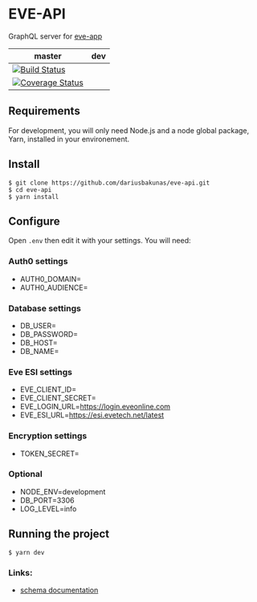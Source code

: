 # EVE-API

GraphQL server for [eve-app](https://github.com/dariusbakunas/eve-app)

| master                                                                                                                                                                 | dev |
| ---------------------------------------------------------------------------------------------------------------------------------------------------------------------- | --- |
| [![Build Status](https://travis-ci.org/dariusbakunas/eve-api.svg?branch=master)](https://travis-ci.org/dariusbakunas/eve-api)                                          |     |
| [![Coverage Status](https://coveralls.io/repos/github/dariusbakunas/eve-api/badge.svg?branch=master)](https://coveralls.io/github/dariusbakunas/eve-api?branch=master) |     |

## Requirements

For development, you will only need Node.js and a node global package, Yarn, installed in your environement.

## Install

    $ git clone https://github.com/dariusbakunas/eve-api.git
    $ cd eve-api
    $ yarn install

## Configure

Open `.env` then edit it with your settings. You will need:

### Auth0 settings

- AUTH0_DOMAIN=
- AUTH0_AUDIENCE=

### Database settings

- DB_USER=
- DB_PASSWORD=
- DB_HOST=
- DB_NAME=

### Eve ESI settings

- EVE_CLIENT_ID=
- EVE_CLIENT_SECRET=
- EVE_LOGIN_URL=https://login.eveonline.com
- EVE_ESI_URL=https://esi.evetech.net/latest

### Encryption settings

- TOKEN_SECRET=

### Optional

- NODE_ENV=development
- DB_PORT=3306
- LOG_LEVEL=info

## Running the project

    $ yarn dev

### Links:

- [schema documentation](https://dariusbakunas.github.io/eve-api/schema/index.html)
